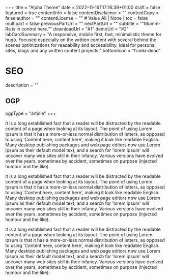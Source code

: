 +++
title = "Alpha Theme"
date = 2022-11-16T17:16:39+01:00
draft = false
featured = true
contentInfo = false
  contentDisclaimer = ""
  contentCopy = false
  author = ""
  contentLicense = "" # Value All | None |
toc = false
multipart = false
  previousPartUrl = ""
  nextPartUrl = ""
subtitle = "&#8220;Mumm-Ra is in control here.&#8221;"
downloadUrl = "#1"
demoUrl = "#2"
labCardSummary = "A responsive, mobile first, fast, minimalistic theme for hugo. Focused especially on the written content with several behind the scenes optimizations for readability and accessibility. Ideal for personal sites, blogs and any written content projects."
bottomIcon = "franki-dead"
# SEO #
description = ""
## OGP ##
ogpType = "article"
+++

It is a long established fact that a reader will be distracted by the readable content of a page when looking at its layout. The point of using Lorem Ipsum is that it has a more-or-less normal distribution of letters, as opposed to using 'Content here, content here', making it look like readable English. Many desktop publishing packages and web page editors now use Lorem Ipsum as their default model text, and a search for 'lorem ipsum' will uncover many web sites still in their infancy. Various versions have evolved over the years, sometimes by accident, sometimes on purpose (injected humour and the like).

It is a long established fact that a reader will be distracted by the readable content of a page when looking at its layout. The point of using Lorem Ipsum is that it has a more-or-less normal distribution of letters, as opposed to using 'Content here, content here', making it look like readable English. Many desktop publishing packages and web page editors now use Lorem Ipsum as their default model text, and a search for 'lorem ipsum' will uncover many web sites still in their infancy. Various versions have evolved over the years, sometimes by accident, sometimes on purpose (injected humour and the like).

It is a long established fact that a reader will be distracted by the readable content of a page when looking at its layout. The point of using Lorem Ipsum is that it has a more-or-less normal distribution of letters, as opposed to using 'Content here, content here', making it look like readable English. Many desktop publishing packages and web page editors now use Lorem Ipsum as their default model text, and a search for 'lorem ipsum' will uncover many web sites still in their infancy. Various versions have evolved over the years, sometimes by accident, sometimes on purpose (injected humour and the like).
